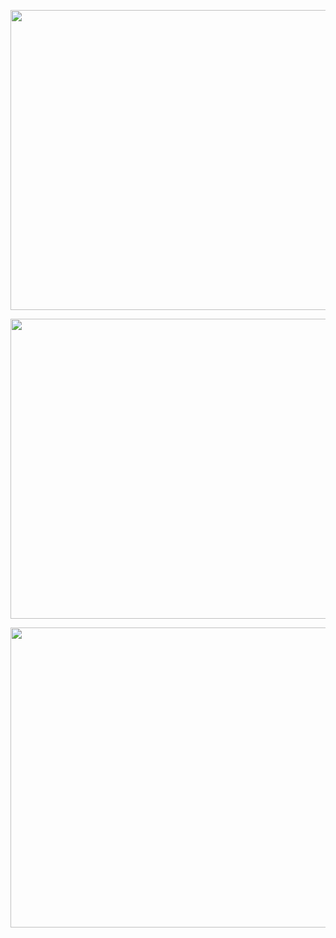 <p align="center">
  <img width="640" height="480" src="https://user-images.githubusercontent.com/50490953/70849266-1fe90700-1e4a-11ea-9790-11d5adb6c320.png">
</p>

<p align="center">
  <img width="640" height="480" src="https://user-images.githubusercontent.com/50490953/70849262-12cc1800-1e4a-11ea-8f7a-a0d383643496.png">
</p>

<p align="center">
  <img width="640" height="480" src="https://user-images.githubusercontent.com/50490953/70849265-19f32600-1e4a-11ea-8c07-9e9886dea1cc.png">
</p>
